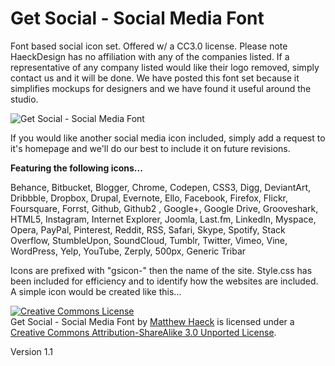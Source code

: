 Get Social - Social Media Font
=============

Font based social icon set. Offered w/ a CC3.0 license. Please note HaeckDesign has no affiliation with any of the companies listed. If a representative of any company listed would like their logo removed, simply contact us and it will be done. We have posted this font set because it simplifies mockups for designers and we have found it useful around the studio.

<img src="https://s3-us-west-2.amazonaws.com/haeck/Get-Social-Social-Icon-Font-Example.jpg" title="Get Social - Social Media Font" />

If you would like another social media icon included, simply add a request to it's homepage and we'll do our best to include it on future revisions.

<b>Featuring the following icons...</b>

Behance, Bitbucket, Blogger, Chrome, Codepen, CSS3, Digg, DeviantArt, Dribbble, Dropbox, Drupal, Evernote, Ello, Facebook, Firefox, Flickr, Foursquare, Forrst, Github, Github2 , Google+, Google Drive, Grooveshark, HTML5, Instagram, Internet Explorer, Joomla, Last.fm, LinkedIn, Myspace, Opera, PayPal, Pinterest, Reddit, RSS, Safari, Skype, Spotify, Stack Overflow, StumbleUpon, SoundCloud, Tumblr, Twitter, Vimeo, Vine, WordPress, Yelp, YouTube, Zerply, 500px, Generic Tribar


Icons are prefixed with "gsicon-" then the name of the site. Style.css has been included for efficiency and to identify how the websites are included. A simple icon would be created like this...
 
<code><i class="gsicon-twitter"></i></code>

<a rel="license" href="http://creativecommons.org/licenses/by-sa/3.0/deed.en_US"><img alt="Creative Commons License" style="border-width:0" src="http://i.creativecommons.org/l/by-sa/3.0/80x15.png" /></a><br /><span xmlns:dct="http://purl.org/dc/terms/" href="http://purl.org/dc/dcmitype/StillImage" property="dct:title" rel="dct:type">Get Social - Social Media Font</span> by <a xmlns:cc="http://creativecommons.org/ns#" href="http://haeckdesign.com/freebies/icons/get-social-icon-font" property="cc:attributionName" rel="cc:attributionURL">Matthew Haeck</a> is licensed under a <a rel="license" href="http://creativecommons.org/licenses/by-sa/3.0/deed.en_US">Creative Commons Attribution-ShareAlike 3.0 Unported License</a>.

Version 1.1
